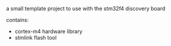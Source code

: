 a small template project to use with the stm32f4 discovery board

contains:
* cortex-m4 hardware library
* stmlink flash tool

